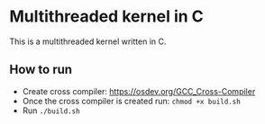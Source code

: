# Multithreaded kernel in C
This is a multithreaded kernel written in C.

## How to run
- Create cross compiler: https://osdev.org/GCC_Cross-Compiler
- Once the cross compiler is created run: `chmod +x build.sh`
- Run `./build.sh`